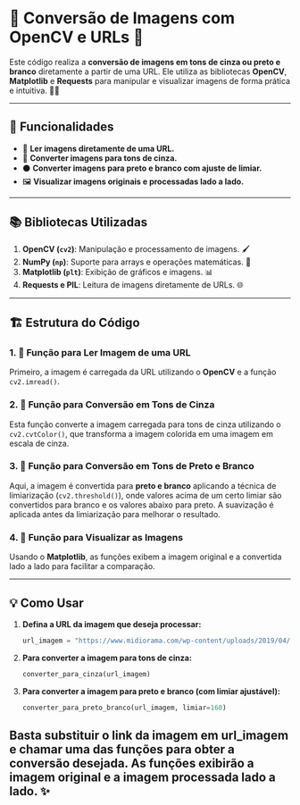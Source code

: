 # 🌟 Conversão de Imagens com OpenCV e URLs 📸

Este código realiza a **conversão de imagens em tons de cinza ou preto e branco** diretamente a partir de uma URL. Ele utiliza as bibliotecas **OpenCV**, **Matplotlib** e **Requests** para manipular e visualizar imagens de forma prática e intuitiva. 🎨✨

---

## 🚀 Funcionalidades
- 🎯 **Ler imagens diretamente de uma URL.**
- 🖤 **Converter imagens para tons de cinza.**
- ⚫ **Converter imagens para preto e branco com ajuste de limiar.**
- 🖼️ **Visualizar imagens originais e processadas lado a lado.**

---

## 📚 Bibliotecas Utilizadas
1. **OpenCV (`cv2`)**: Manipulação e processamento de imagens. 🖌️
2. **NumPy (`np`)**: Suporte para arrays e operações matemáticas. 🧮
3. **Matplotlib (`plt`)**: Exibição de gráficos e imagens. 📊
4. **Requests e PIL**: Leitura de imagens diretamente de URLs. 🌐

---

## 🏗️ Estrutura do Código

### 1. 🔗 Função para Ler Imagem de uma URL
Primeiro, a imagem é carregada da URL utilizando o **OpenCV** e a função `cv2.imread()`.

### 2. 🔗 Função para Conversão em Tons de Cinza
Esta função converte a imagem carregada para tons de cinza utilizando o `cv2.cvtColor()`, que transforma a imagem colorida em uma imagem em escala de cinza.

### 3. 🔗 Função para Conversão em Tons de Preto e Branco
Aqui, a imagem é convertida para **preto e branco** aplicando a técnica de limiarização (`cv2.threshold()`), onde valores acima de um certo limiar são convertidos para branco e os valores abaixo para preto. A suavização é aplicada antes da limiarização para melhorar o resultado.

### 4. 🔗 Função para Visualizar as Imagens
Usando o **Matplotlib**, as funções exibem a imagem original e a convertida lado a lado para facilitar a comparação.

---

## 💡 Como Usar

1. **Defina a URL da imagem que deseja processar:**
   ```python
   url_imagem = "https://www.midiorama.com/wp-content/uploads/2019/04/lena-meyer-landrut.png"
   ```
2. **Para converter a imagem para tons de cinza:**
   ```python
   converter_para_cinza(url_imagem)
   ```
3. **Para converter a imagem para preto e branco (com limiar ajustável):**
   ```python
   converter_para_preto_branco(url_imagem, limiar=160)
   ```
## Basta substituir o link da imagem em url_imagem e chamar uma das funções para obter a conversão desejada. As funções exibirão a imagem original e a imagem processada lado a lado. ✨
